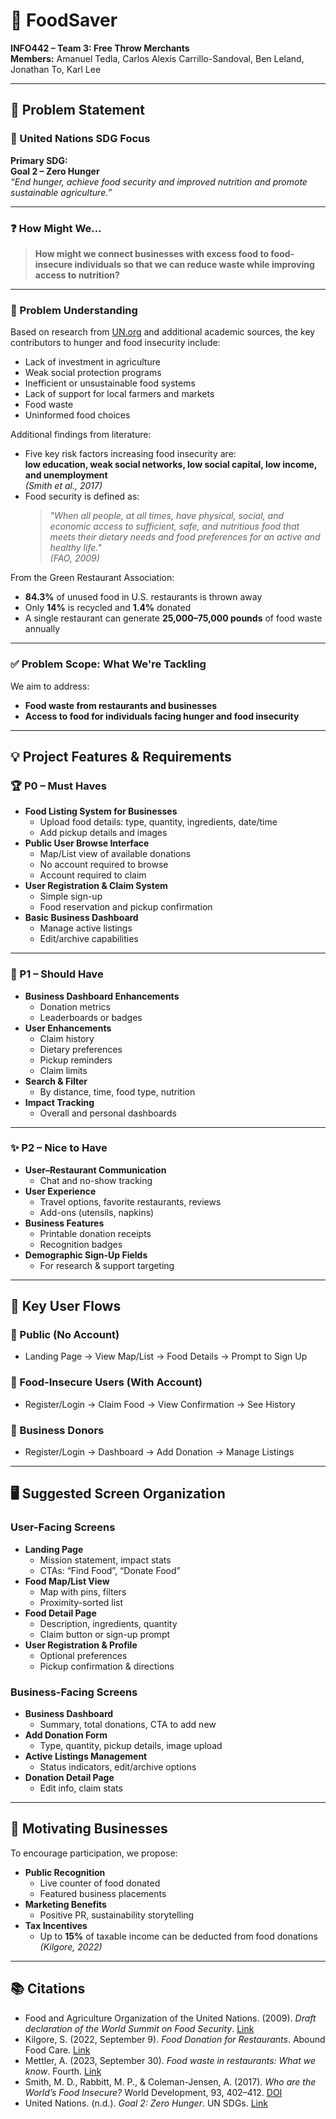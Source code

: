 
# 🥫 FoodSaver

**INFO442 – Team 3: Free Throw Merchants**  
**Members:** Amanuel Tedla, Carlos Alexis Carrillo-Sandoval, Ben Leland, Jonathan To, Karl Lee  

---

## 📌 Problem Statement

### 🎯 United Nations SDG Focus
**Primary SDG:**  
**Goal 2 – Zero Hunger**  
*“End hunger, achieve food security and improved nutrition and promote sustainable agriculture.”*

---

### ❓ How Might We...
> **How might we connect businesses with excess food to food-insecure individuals so that we can reduce waste while improving access to nutrition?**

---

### 🧠 Problem Understanding

Based on research from [UN.org](https://www.un.org/sustainabledevelopment/hunger/) and additional academic sources, the key contributors to hunger and food insecurity include:

- Lack of investment in agriculture
- Weak social protection programs
- Inefficient or unsustainable food systems
- Lack of support for local farmers and markets
- Food waste
- Uninformed food choices

Additional findings from literature:
- Five key risk factors increasing food insecurity are:  
  **low education, weak social networks, low social capital, low income, and unemployment**  
  *(Smith et al., 2017)*  
- Food security is defined as:  
  > *"When all people, at all times, have physical, social, and economic access to sufficient, safe, and nutritious food that meets their dietary needs and food preferences for an active and healthy life."*  
  *(FAO, 2009)*

From the Green Restaurant Association:
- **84.3%** of unused food in U.S. restaurants is thrown away
- Only **14%** is recycled and **1.4%** donated  
- A single restaurant can generate **25,000–75,000 pounds** of food waste annually

---

### ✅ Problem Scope: What We're Tackling

We aim to address:
- **Food waste from restaurants and businesses**
- **Access to food for individuals facing hunger and food insecurity**

---

## 💡 Project Features & Requirements

### 🏆 P0 – Must Haves
- **Food Listing System for Businesses**
  - Upload food details: type, quantity, ingredients, date/time
  - Add pickup details and images
- **Public User Browse Interface**
  - Map/List view of available donations
  - No account required to browse
  - Account required to claim
- **User Registration & Claim System**
  - Simple sign-up
  - Food reservation and pickup confirmation
- **Basic Business Dashboard**
  - Manage active listings
  - Edit/archive capabilities

---

### 🚧 P1 – Should Have
- **Business Dashboard Enhancements**
  - Donation metrics
  - Leaderboards or badges
- **User Enhancements**
  - Claim history
  - Dietary preferences
  - Pickup reminders
  - Claim limits
- **Search & Filter**
  - By distance, time, food type, nutrition
- **Impact Tracking**
  - Overall and personal dashboards

---

### ✨ P2 – Nice to Have
- **User–Restaurant Communication**
  - Chat and no-show tracking
- **User Experience**
  - Travel options, favorite restaurants, reviews
  - Add-ons (utensils, napkins)
- **Business Features**
  - Printable donation receipts
  - Recognition badges
- **Demographic Sign-Up Fields**
  - For research & support targeting

---

## 🔄 Key User Flows

### 👀 Public (No Account)
- Landing Page → View Map/List → Food Details → Prompt to Sign Up

### 👤 Food-Insecure Users (With Account)
- Register/Login → Claim Food → View Confirmation → See History

### 🏢 Business Donors
- Register/Login → Dashboard → Add Donation → Manage Listings

---

## 🖥️ Suggested Screen Organization

### User-Facing Screens 
- **Landing Page**  
  - Mission statement, impact stats  
  - CTAs: “Find Food”, “Donate Food”
- **Food Map/List View**  
  - Map with pins, filters  
  - Proximity-sorted list
- **Food Detail Page**  
  - Description, ingredients, quantity  
  - Claim button or sign-up prompt
- **User Registration & Profile**
  - Optional preferences
  - Pickup confirmation & directions

### Business-Facing Screens 
- **Business Dashboard**  
  - Summary, total donations, CTA to add new
- **Add Donation Form**  
  - Type, quantity, pickup details, image upload
- **Active Listings Management**
  - Status indicators, edit/archive options
- **Donation Detail Page**
  - Edit info, claim stats

---

## 📣 Motivating Businesses

To encourage participation, we propose:
- **Public Recognition**  
  - Live counter of food donated  
  - Featured business placements
- **Marketing Benefits**
  - Positive PR, sustainability storytelling
- **Tax Incentives**
  - Up to **15%** of taxable income can be deducted from food donations  
  *(Kilgore, 2022)*

---

## 📚 Citations

- Food and Agriculture Organization of the United Nations. (2009). *Draft declaration of the World Summit on Food Security*. [Link](https://www.fao.org/fileadmin/templates/wsfs/Summit/Docs/Declaration/WSFS09_Draft_Declaration.pdf)  
- Kilgore, S. (2022, September 9). *Food Donation for Restaurants*. Abound Food Care. [Link](https://www.aboundfoodcare.org/food-donation-benefits-restaurants/)  
- Mettler, A. (2023, September 30). *Food waste in restaurants: What we know*. Fourth. [Link](https://www.fourth.com/article/how-much-food-restaurants-waste)  
- Smith, M. D., Rabbitt, M. P., & Coleman-Jensen, A. (2017). *Who are the World’s Food Insecure?* World Development, 93, 402–412. [DOI](https://doi.org/10.1016/j.worlddev.2017.01.006)  
- United Nations. (n.d.). *Goal 2: Zero Hunger*. UN SDGs. [Link](https://www.un.org/sustainabledevelopment/hunger/)

